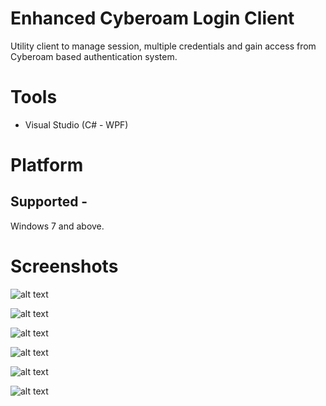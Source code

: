 # Enhanced Cyberoam Login Client

 Utility client to manage session, multiple credentials and gain access from Cyberoam based authentication system.
 
 # Tools
 
 - Visual Studio (C# - WPF) 
 
 # Platform
 
 ## Supported - 
 
 Windows 7 and above.
 
 # Screenshots
 
  ![alt text](https://imgur.com/drXIQkC.png)
  
  ![alt text](https://imgur.com/MIIm1MQ.png)
  
  ![alt text](https://imgur.com/gQBAU6U.png)
  
  ![alt text](https://imgur.com/3ZBnoxb.png)
  
  ![alt text](https://imgur.com/9EdS23S.png)
  
  ![alt text](https://imgur.com/XhmOJbu.png)
